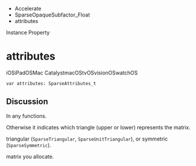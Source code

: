 

- Accelerate
- SparseOpaqueSubfactor_Float
-  attributes 

Instance Property

# attributes

iOSiPadOSMac CatalystmacOStvOSvisionOSwatchOS

``` source
var attributes: SparseAttributes_t
```

## Discussion

In any functions.

Otherwise it indicates which triangle (upper or lower) represents the matrix.

triangular (`SparseTriangular`, `SparseUnitTriangular`), or symmetric (`SparseSymmetric`).

matrix you allocate.

